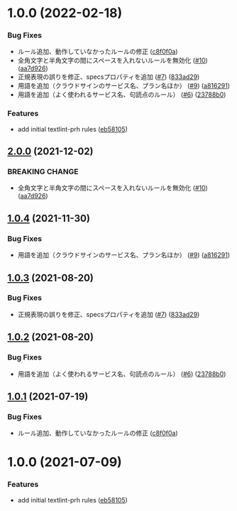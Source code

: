 # 1.0.0 (2022-02-18)


### Bug Fixes

* ルール追加、動作していなかったルールの修正 ([c8f0f0a](https://github.com/april-knights-dev/textlint-rule-preset-aprilknights/commit/c8f0f0aa5e52f326c68591649586857b7a8a9c67))
* 全角文字と半角文字の間にスペースを入れないルールを無効化 ([#10](https://github.com/april-knights-dev/textlint-rule-preset-aprilknights/issues/10)) ([aa7d926](https://github.com/april-knights-dev/textlint-rule-preset-aprilknights/commit/aa7d926d5574d3f47c6f4989a56ee28c8c062cf5))
* 正規表現の誤りを修正、specsプロパティを追加 ([#7](https://github.com/april-knights-dev/textlint-rule-preset-aprilknights/issues/7)) ([833ad29](https://github.com/april-knights-dev/textlint-rule-preset-aprilknights/commit/833ad2930ccbf6797312eef7d06ed2b9b779c344))
* 用語を追加（クラウドサインのサービス名、プラン名ほか） ([#9](https://github.com/april-knights-dev/textlint-rule-preset-aprilknights/issues/9)) ([a816291](https://github.com/april-knights-dev/textlint-rule-preset-aprilknights/commit/a816291a6358d9c62d368f8020b02afafe05b031))
* 用語を追加（よく使われるサービス名、句読点のルール） ([#6](https://github.com/april-knights-dev/textlint-rule-preset-aprilknights/issues/6)) ([23788b0](https://github.com/april-knights-dev/textlint-rule-preset-aprilknights/commit/23788b07a7347f5c2b4a8ccf6237ff19697d9d80))


### Features

* add initial textlint-prh rules ([eb58105](https://github.com/april-knights-dev/textlint-rule-preset-aprilknights/commit/eb5810525ab002bead9c133567868d097c110830))

## [2.0.0](https://github.com/bengo4/textlint-rule-preset-bengo4/compare/v1.0.4...v2.0.0) (2021-12-02)


### BREAKING CHANGE

* 全角文字と半角文字の間にスペースを入れないルールを無効化 ([#10](https://github.com/bengo4/textlint-rule-preset-bengo4/issues/10)) ([aa7d926](https://github.com/bengo4/textlint-rule-preset-bengo4/commit/aa7d926d5574d3f47c6f4989a56ee28c8c062cf5))

## [1.0.4](https://github.com/bengo4/textlint-rule-preset-bengo4/compare/v1.0.3...v1.0.4) (2021-11-30)


### Bug Fixes

* 用語を追加（クラウドサインのサービス名、プラン名ほか） ([#9](https://github.com/bengo4/textlint-rule-preset-bengo4/issues/9)) ([a816291](https://github.com/bengo4/textlint-rule-preset-bengo4/commit/a816291a6358d9c62d368f8020b02afafe05b031))

## [1.0.3](https://github.com/bengo4/textlint-rule-preset-bengo4/compare/v1.0.2...v1.0.3) (2021-08-20)


### Bug Fixes

* 正規表現の誤りを修正、specsプロパティを追加 ([#7](https://github.com/bengo4/textlint-rule-preset-bengo4/issues/7)) ([833ad29](https://github.com/bengo4/textlint-rule-preset-bengo4/commit/833ad2930ccbf6797312eef7d06ed2b9b779c344))

## [1.0.2](https://github.com/bengo4/textlint-rule-preset-bengo4/compare/v1.0.1...v1.0.2) (2021-08-20)


### Bug Fixes

* 用語を追加（よく使われるサービス名、句読点のルール） ([#6](https://github.com/bengo4/textlint-rule-preset-bengo4/issues/6)) ([23788b0](https://github.com/bengo4/textlint-rule-preset-bengo4/commit/23788b07a7347f5c2b4a8ccf6237ff19697d9d80))

## [1.0.1](https://github.com/bengo4/textlint-rule-preset-bengo4/compare/v1.0.0...v1.0.1) (2021-07-19)


### Bug Fixes

* ルール追加、動作していなかったルールの修正 ([c8f0f0a](https://github.com/bengo4/textlint-rule-preset-bengo4/commit/c8f0f0aa5e52f326c68591649586857b7a8a9c67))

# 1.0.0 (2021-07-09)


### Features

* add initial textlint-prh rules ([eb58105](https://github.com/bengo4/textlint-rule-preset-bengo4/commit/eb5810525ab002bead9c133567868d097c110830))
